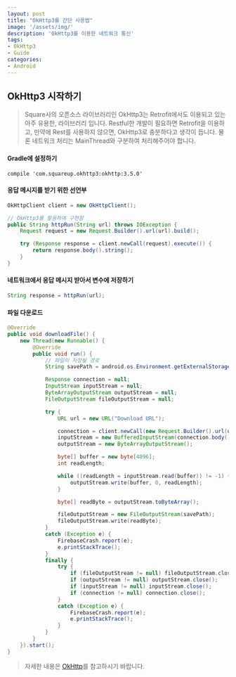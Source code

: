 ```yaml
---
layout: post
title: "OkHttp3를 간단 사용법"
image: '/assets/img/'
description: 'OkHttp3를 이용한 네트워크 통신'
tags:
- OkHttp3
- Guide
categories:
- Android
---
```



## OkHttp3 시작하기
> Square사의 오픈소스 라이브러리인 OkHttp3는 Retrofit에서도 이용되고 있는 아주 유용한, 라이브러리 입니다. Restful한 개발이 필요하면 Retrofit을 이용하고, 만약에 Rest를 사용하지 않으면, OkHttp3로 충분하다고 생각이 듭니다. 물론 네트워크 처리는 MainThread와 구분하여 처리해주어야 합니다.

#### Gradle에 설정하기

```
compile 'com.squareup.okhttp3:okhttp:3.5.0'
```

#### 응답 메시지를 받기 위한 선언부

```java
OkHttpClient client = new OkHttpClient();

// OkHttp3를 활용하여 구현함
public String httpRun(String url) throws IOException {
    Request request = new Request.Builder().url(url).build();

    try (Response response = client.newCall(request).execute()) {
        return response.body().string();
    }
}
```

#### 네트워크에서 응답 메시지 받아서 변수에 저장하기

```java
String response = httpRun(url);
```

#### 파일 다운로드

```java
@Override
public void downloadFile() {
    new Thread(new Runnable() {
        @Override
        public void run() {
            // 파일이 저장될 경로
            String savePath = android.os.Environment.getExternalStorageDirectory().toString() + "/" + fileName;

            Response connection = null;
            InputStream inputStream = null;
            ByteArrayOutputStream outputStream = null;
            FileOutputStream fileOutputStream = null;

            try {
                URL url = new URL("Download URL");

                connection = client.newCall(new Request.Builder().url(url).build()).execute(); // OkHttp
                inputStream = new BufferedInputStream(connection.body().byteStream());
                outputStream = new ByteArrayOutputStream();

                byte[] buffer = new byte[4096];
                int readLength;

                while ((readLength = inputStream.read(buffer)) != -1) {
                    outputStream.write(buffer, 0, readLength);
                }

                byte[] readByte = outputStream.toByteArray();

                fileOutputStream = new FileOutputStream(savePath);
                fileOutputStream.write(readByte);
            }
            catch (Exception e) {
                FirebaseCrash.report(e);
                e.printStackTrace();
            }
            finally {
                try {
                    if (fileOutputStream != null) fileOutputStream.close();
                    if (outputStream != null) outputStream.close();
                    if (inputStream != null) inputStream.close();
                    if (connection != null) connection.close();
                }
                catch (Exception e) {
                    FirebaseCrash.report(e);
                    e.printStackTrace();
                }
            }
        }
    }).start();
}
```

> 자세한 내용은 [OkHttp](http://square.github.io/okhttp/)를 참고하시기 바랍니다.
